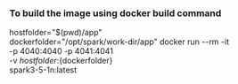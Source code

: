### To build the image using docker build command
hostfolder="$(pwd)/app"  
dockerfolder="/opt/spark/work-dir/app"
docker run --rm -it \
  -p 4040:4040 -p 4041:4041 \
  -v ${hostfolder}:${dockerfolder} \
spark3-5-1n:latest
